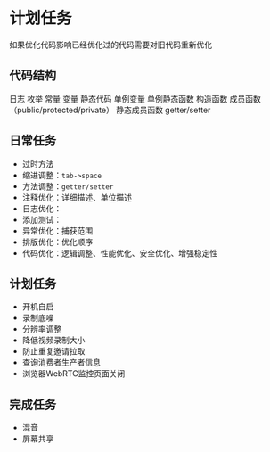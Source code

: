 # 计划任务

如果优化代码影响已经优化过的代码需要对旧代码重新优化

## 代码结构

日志
枚举
常量
变量
静态代码
单例变量
单例静态函数
构造函数
成员函数（public/protected/private）
静态成员函数
getter/setter

## 日常任务

* 过时方法
* 缩进调整：`tab->space`
* 方法调整：`getter/setter`
* 注释优化：详细描述、单位描述
* 日志优化：
* 添加测试：
* 异常优化：捕获范围
* 排版优化：优化顺序
* 代码优化：逻辑调整、性能优化、安全优化、增强稳定性

## 计划任务

* 开机自启
* 录制底噪
* 分辨率调整
* 降低视频录制大小
* 防止重复邀请拉取
* 查询消费者生产者信息
* 浏览器WebRTC监控页面关闭

## 完成任务

* 混音
* 屏幕共享
